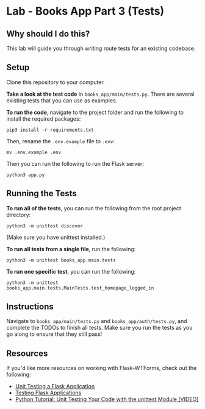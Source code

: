 # Lab - Books App Part 3 (Tests)

## Why should I do this?

This lab will guide you through writing route tests for an existing codebase.

## Setup

Clone this repository to your computer. 

**Take a look at the test code** in `books_app/main/tests.py`. There are several existing tests that you can use as examples.

**To run the code**, navigate to the project folder and run the following to install the required packages:

```
pip3 install -r requirements.txt
```

Then, rename the `.env.example` file to `.env`:

```
mv .env.example .env
```

Then you can run the following to run the Flask server:

```
python3 app.py
```

## Running the Tests

**To run all of the tests**, you can run the following from the root project directory:

```
python3 -m unittest discover
```

(Make sure you have unittest installed.)

**To run all tests from a single file**, run the following:

```
python3 -m unittest books_app.main.tests
```

**To run one specific test**, you can run the following:

```
python3 -m unittest books_app.main.tests.MainTests.test_homepage_logged_in
```

## Instructions

Navigate to `books_app/main/tests.py` and `books_app/auth/tests.py`, and complete the TODOs to finish all tests. Make sure you run the tests as you go along to ensure that they still pass!

## Resources

If you'd like more resources on working with Flask-WTForms, check out the following:

- [Unit Testing a Flask Application](https://www.patricksoftwareblog.com/unit-testing-a-flask-application/)
- [Testing Flask Applications](https://flask.palletsprojects.com/en/1.1.x/testing/)
- [Python Tutorial: Unit Testing Your Code with the unittest Module [VIDEO]](https://www.youtube.com/watch?v=6tNS--WetLI)